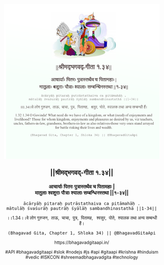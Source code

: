 <img src="../../asset/BG_1_34.png"/>
<center><h2>||श्रीमद्‍भगवद्‍-गीता १.३४||</h2>
<h3>आचार्याः पितरः पुत्रास्तथैव च पितामहाः |<br/>मातुलाः श्वशुराः पौत्राः श्यालाः सम्बन्धिनस्तथा ||१-३४||</h3>
<pre>ācāryāḥ pitaraḥ putrāstathaiva ca pitāmahāḥ .<br/>mātulāḥ śvaśurāḥ pautrāḥ śyālāḥ sambandhinastathā ||1-34||</pre>
<p>।।1.34।।वे लोग गुरुजन,  ताऊ,  चाचा,  पुत्र,  पितामह,   श्वसुर,  पोते,  श्यालक तथा अन्य सम्बन्धी हैं।</p>
<pre>(Bhagavad Gita, Chapter 1, Shloka 34) || @BhagavadGitaApi</pre><p>https://bhagavadgitaapi.in/</p><p>#API #bhagavadgitaapi #slok #nodejs #js #api #gitaapi #krishna #hinduism #vedic #ISKCON #shreemadbhagavadgita #technology</p></center>